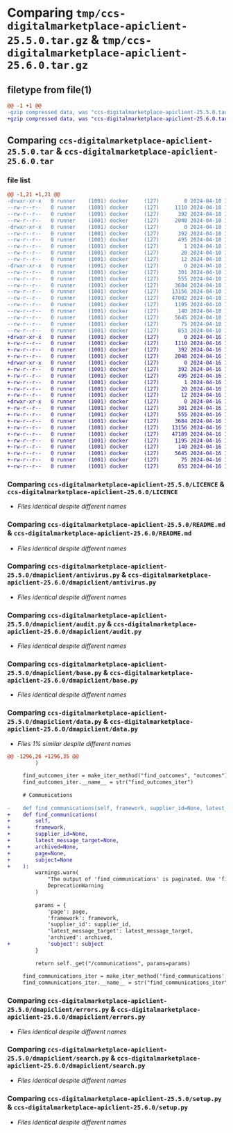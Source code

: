# Comparing `tmp/ccs-digitalmarketplace-apiclient-25.5.0.tar.gz` & `tmp/ccs-digitalmarketplace-apiclient-25.6.0.tar.gz`

## filetype from file(1)

```diff
@@ -1 +1 @@
-gzip compressed data, was "ccs-digitalmarketplace-apiclient-25.5.0.tar", last modified: Wed Apr 10 10:56:30 2024, max compression
+gzip compressed data, was "ccs-digitalmarketplace-apiclient-25.6.0.tar", last modified: Tue Apr 16 14:26:34 2024, max compression
```

## Comparing `ccs-digitalmarketplace-apiclient-25.5.0.tar` & `ccs-digitalmarketplace-apiclient-25.6.0.tar`

### file list

```diff
@@ -1,21 +1,21 @@
-drwxr-xr-x   0 runner    (1001) docker     (127)        0 2024-04-10 10:56:30.533310 ccs-digitalmarketplace-apiclient-25.5.0/
--rw-r--r--   0 runner    (1001) docker     (127)     1110 2024-04-10 10:56:21.000000 ccs-digitalmarketplace-apiclient-25.5.0/LICENCE
--rw-r--r--   0 runner    (1001) docker     (127)      392 2024-04-10 10:56:30.533310 ccs-digitalmarketplace-apiclient-25.5.0/PKG-INFO
--rw-r--r--   0 runner    (1001) docker     (127)     2048 2024-04-10 10:56:21.000000 ccs-digitalmarketplace-apiclient-25.5.0/README.md
-drwxr-xr-x   0 runner    (1001) docker     (127)        0 2024-04-10 10:56:30.533310 ccs-digitalmarketplace-apiclient-25.5.0/ccs_digitalmarketplace_apiclient.egg-info/
--rw-r--r--   0 runner    (1001) docker     (127)      392 2024-04-10 10:56:30.000000 ccs-digitalmarketplace-apiclient-25.5.0/ccs_digitalmarketplace_apiclient.egg-info/PKG-INFO
--rw-r--r--   0 runner    (1001) docker     (127)      495 2024-04-10 10:56:30.000000 ccs-digitalmarketplace-apiclient-25.5.0/ccs_digitalmarketplace_apiclient.egg-info/SOURCES.txt
--rw-r--r--   0 runner    (1001) docker     (127)        1 2024-04-10 10:56:30.000000 ccs-digitalmarketplace-apiclient-25.5.0/ccs_digitalmarketplace_apiclient.egg-info/dependency_links.txt
--rw-r--r--   0 runner    (1001) docker     (127)       20 2024-04-10 10:56:30.000000 ccs-digitalmarketplace-apiclient-25.5.0/ccs_digitalmarketplace_apiclient.egg-info/requires.txt
--rw-r--r--   0 runner    (1001) docker     (127)       12 2024-04-10 10:56:30.000000 ccs-digitalmarketplace-apiclient-25.5.0/ccs_digitalmarketplace_apiclient.egg-info/top_level.txt
-drwxr-xr-x   0 runner    (1001) docker     (127)        0 2024-04-10 10:56:30.533310 ccs-digitalmarketplace-apiclient-25.5.0/dmapiclient/
--rw-r--r--   0 runner    (1001) docker     (127)      301 2024-04-10 10:56:21.000000 ccs-digitalmarketplace-apiclient-25.5.0/dmapiclient/__init__.py
--rw-r--r--   0 runner    (1001) docker     (127)      555 2024-04-10 10:56:21.000000 ccs-digitalmarketplace-apiclient-25.5.0/dmapiclient/antivirus.py
--rw-r--r--   0 runner    (1001) docker     (127)     3684 2024-04-10 10:56:21.000000 ccs-digitalmarketplace-apiclient-25.5.0/dmapiclient/audit.py
--rw-r--r--   0 runner    (1001) docker     (127)    13156 2024-04-10 10:56:21.000000 ccs-digitalmarketplace-apiclient-25.5.0/dmapiclient/base.py
--rw-r--r--   0 runner    (1001) docker     (127)    47082 2024-04-10 10:56:21.000000 ccs-digitalmarketplace-apiclient-25.5.0/dmapiclient/data.py
--rw-r--r--   0 runner    (1001) docker     (127)     1195 2024-04-10 10:56:21.000000 ccs-digitalmarketplace-apiclient-25.5.0/dmapiclient/errors.py
--rw-r--r--   0 runner    (1001) docker     (127)      140 2024-04-10 10:56:21.000000 ccs-digitalmarketplace-apiclient-25.5.0/dmapiclient/exceptions.py
--rw-r--r--   0 runner    (1001) docker     (127)     5645 2024-04-10 10:56:21.000000 ccs-digitalmarketplace-apiclient-25.5.0/dmapiclient/search.py
--rw-r--r--   0 runner    (1001) docker     (127)       75 2024-04-10 10:56:30.537310 ccs-digitalmarketplace-apiclient-25.5.0/setup.cfg
--rw-r--r--   0 runner    (1001) docker     (127)      853 2024-04-10 10:56:21.000000 ccs-digitalmarketplace-apiclient-25.5.0/setup.py
+drwxr-xr-x   0 runner    (1001) docker     (127)        0 2024-04-16 14:26:34.969182 ccs-digitalmarketplace-apiclient-25.6.0/
+-rw-r--r--   0 runner    (1001) docker     (127)     1110 2024-04-16 14:26:25.000000 ccs-digitalmarketplace-apiclient-25.6.0/LICENCE
+-rw-r--r--   0 runner    (1001) docker     (127)      392 2024-04-16 14:26:34.969182 ccs-digitalmarketplace-apiclient-25.6.0/PKG-INFO
+-rw-r--r--   0 runner    (1001) docker     (127)     2048 2024-04-16 14:26:25.000000 ccs-digitalmarketplace-apiclient-25.6.0/README.md
+drwxr-xr-x   0 runner    (1001) docker     (127)        0 2024-04-16 14:26:34.969182 ccs-digitalmarketplace-apiclient-25.6.0/ccs_digitalmarketplace_apiclient.egg-info/
+-rw-r--r--   0 runner    (1001) docker     (127)      392 2024-04-16 14:26:34.000000 ccs-digitalmarketplace-apiclient-25.6.0/ccs_digitalmarketplace_apiclient.egg-info/PKG-INFO
+-rw-r--r--   0 runner    (1001) docker     (127)      495 2024-04-16 14:26:34.000000 ccs-digitalmarketplace-apiclient-25.6.0/ccs_digitalmarketplace_apiclient.egg-info/SOURCES.txt
+-rw-r--r--   0 runner    (1001) docker     (127)        1 2024-04-16 14:26:34.000000 ccs-digitalmarketplace-apiclient-25.6.0/ccs_digitalmarketplace_apiclient.egg-info/dependency_links.txt
+-rw-r--r--   0 runner    (1001) docker     (127)       20 2024-04-16 14:26:34.000000 ccs-digitalmarketplace-apiclient-25.6.0/ccs_digitalmarketplace_apiclient.egg-info/requires.txt
+-rw-r--r--   0 runner    (1001) docker     (127)       12 2024-04-16 14:26:34.000000 ccs-digitalmarketplace-apiclient-25.6.0/ccs_digitalmarketplace_apiclient.egg-info/top_level.txt
+drwxr-xr-x   0 runner    (1001) docker     (127)        0 2024-04-16 14:26:34.969182 ccs-digitalmarketplace-apiclient-25.6.0/dmapiclient/
+-rw-r--r--   0 runner    (1001) docker     (127)      301 2024-04-16 14:26:25.000000 ccs-digitalmarketplace-apiclient-25.6.0/dmapiclient/__init__.py
+-rw-r--r--   0 runner    (1001) docker     (127)      555 2024-04-16 14:26:25.000000 ccs-digitalmarketplace-apiclient-25.6.0/dmapiclient/antivirus.py
+-rw-r--r--   0 runner    (1001) docker     (127)     3684 2024-04-16 14:26:25.000000 ccs-digitalmarketplace-apiclient-25.6.0/dmapiclient/audit.py
+-rw-r--r--   0 runner    (1001) docker     (127)    13156 2024-04-16 14:26:25.000000 ccs-digitalmarketplace-apiclient-25.6.0/dmapiclient/base.py
+-rw-r--r--   0 runner    (1001) docker     (127)    47189 2024-04-16 14:26:25.000000 ccs-digitalmarketplace-apiclient-25.6.0/dmapiclient/data.py
+-rw-r--r--   0 runner    (1001) docker     (127)     1195 2024-04-16 14:26:25.000000 ccs-digitalmarketplace-apiclient-25.6.0/dmapiclient/errors.py
+-rw-r--r--   0 runner    (1001) docker     (127)      140 2024-04-16 14:26:25.000000 ccs-digitalmarketplace-apiclient-25.6.0/dmapiclient/exceptions.py
+-rw-r--r--   0 runner    (1001) docker     (127)     5645 2024-04-16 14:26:25.000000 ccs-digitalmarketplace-apiclient-25.6.0/dmapiclient/search.py
+-rw-r--r--   0 runner    (1001) docker     (127)       75 2024-04-16 14:26:34.973182 ccs-digitalmarketplace-apiclient-25.6.0/setup.cfg
+-rw-r--r--   0 runner    (1001) docker     (127)      853 2024-04-16 14:26:25.000000 ccs-digitalmarketplace-apiclient-25.6.0/setup.py
```

### Comparing `ccs-digitalmarketplace-apiclient-25.5.0/LICENCE` & `ccs-digitalmarketplace-apiclient-25.6.0/LICENCE`

 * *Files identical despite different names*

### Comparing `ccs-digitalmarketplace-apiclient-25.5.0/README.md` & `ccs-digitalmarketplace-apiclient-25.6.0/README.md`

 * *Files identical despite different names*

### Comparing `ccs-digitalmarketplace-apiclient-25.5.0/dmapiclient/antivirus.py` & `ccs-digitalmarketplace-apiclient-25.6.0/dmapiclient/antivirus.py`

 * *Files identical despite different names*

### Comparing `ccs-digitalmarketplace-apiclient-25.5.0/dmapiclient/audit.py` & `ccs-digitalmarketplace-apiclient-25.6.0/dmapiclient/audit.py`

 * *Files identical despite different names*

### Comparing `ccs-digitalmarketplace-apiclient-25.5.0/dmapiclient/base.py` & `ccs-digitalmarketplace-apiclient-25.6.0/dmapiclient/base.py`

 * *Files identical despite different names*

### Comparing `ccs-digitalmarketplace-apiclient-25.5.0/dmapiclient/data.py` & `ccs-digitalmarketplace-apiclient-25.6.0/dmapiclient/data.py`

 * *Files 1% similar despite different names*

```diff
@@ -1296,26 +1296,35 @@
         )
 
     find_outcomes_iter = make_iter_method("find_outcomes", "outcomes")
     find_outcomes_iter.__name__ = str("find_outcomes_iter")
 
     # Communications
 
-    def find_communications(self, framework, supplier_id=None, latest_message_target=None, archived=None, page=None):
+    def find_communications(
+        self,
+        framework,
+        supplier_id=None,
+        latest_message_target=None,
+        archived=None,
+        page=None,
+        subject=None
+    ):
         warnings.warn(
             "The output of 'find_communications' is paginated. Use 'find_communications_iter' instead.",
             DeprecationWarning
         )
 
         params = {
             'page': page,
             'framework': framework,
             'supplier_id': supplier_id,
             'latest_message_target': latest_message_target,
             'archived': archived,
+            'subject': subject
         }
 
         return self._get("/communications", params=params)
 
     find_communications_iter = make_iter_method('find_communications', 'communications')
     find_communications_iter.__name__ = str("find_communications_iter")
```

### Comparing `ccs-digitalmarketplace-apiclient-25.5.0/dmapiclient/errors.py` & `ccs-digitalmarketplace-apiclient-25.6.0/dmapiclient/errors.py`

 * *Files identical despite different names*

### Comparing `ccs-digitalmarketplace-apiclient-25.5.0/dmapiclient/search.py` & `ccs-digitalmarketplace-apiclient-25.6.0/dmapiclient/search.py`

 * *Files identical despite different names*

### Comparing `ccs-digitalmarketplace-apiclient-25.5.0/setup.py` & `ccs-digitalmarketplace-apiclient-25.6.0/setup.py`

 * *Files identical despite different names*

